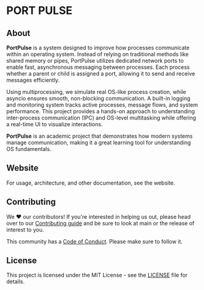 # PORT PULSE
## About
**PortPulse** is a system designed to improve how processes communicate within an operating system. Instead of relying on traditional methods like shared memory or pipes, PortPulse utilizes dedicated network ports to enable fast, asynchronous messaging between processes. Each process whether a parent or child is assigned a port, allowing it to send and receive messages efficiently.

Using multiprocessing, we simulate real OS-like process creation, while asyncio ensures smooth, non-blocking communication. A built-in logging and monitoring system tracks active processes, message flows, and system performance. This project provides a hands-on approach to understanding inter-process communication (IPC) and OS-level multitasking while offering a real-time UI to visualize interactions.

**PortPulse** is an academic project that demonstrates how modern systems manage communication, making it a great learning tool for understanding OS fundamentals.

## Website

For usage, architecture, and other documentation, see the website.

## Contributing

We ❤️ our contributors! If you're interested in helping us out, please head over to our [Contributing guide](./CONTRIBUTING.md) and be sure to look at main or the release of interest to you.

This community has a [Code of Conduct](./CODE_OF_CONDUCT.md). Please make sure to follow it.

## License

This project is licensed under the MIT License - see the [LICENSE](./LICENSE) file for details.
